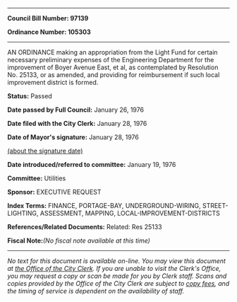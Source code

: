 

********

**Council Bill Number: 97139**
   
**Ordinance Number: 105303**
********

 AN ORDINANCE making an appropriation from the Light Fund for certain necessary preliminary expenses of the Engineering Department for the improvement of Boyer Avenue East, et al, as contemplated by Resolution No. 25133, or as amended, and providing for reimbursement if such local improvement district is formed.

**Status:** Passed
   
**Date passed by Full Council:** January 26, 1976
   
**Date filed with the City Clerk:** January 28, 1976
   
**Date of Mayor's signature:** January 28, 1976
   
[(about the signature date)](/~public/approvaldate.htm)
   
   
   
**Date introduced/referred to committee:** January 19, 1976
   
**Committee:** Utilities
   
**Sponsor:** EXECUTIVE REQUEST
   
   
**Index Terms:** FINANCE, PORTAGE-BAY, UNDERGROUND-WIRING, STREET-LIGHTING, ASSESSMENT, MAPPING, LOCAL-IMPROVEMENT-DISTRICTS

**References/Related Documents:** Related: Res 25133

**Fiscal Note:**_(No fiscal note available at this time)_
********

_No text for this document is available on-line. You may view this document at [the Office of the City Clerk](http://www.seattle.gov/leg/clerk/contactUs.htm). If you are unable to visit the Clerk's Office, you may request a copy or scan be made for you by Clerk staff. Scans and copies provided by the Office of the City Clerk are subject to [copy fees](http://clerk.seattle.gov/~public/clerkfees.htm), and the timing of service is dependent on the availability of staff._

